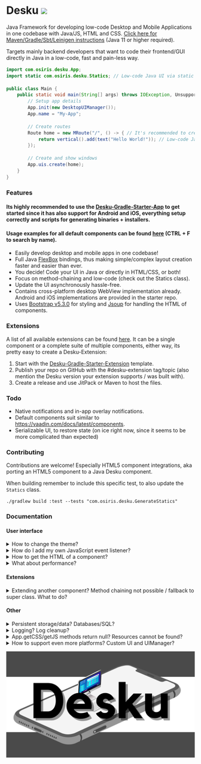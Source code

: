 # Desku [![](https://jitpack.io/v/Osiris-Team/Desku.svg)](https://jitpack.io/#Osiris-Team/Desku)
Java Framework for developing low-code Desktop and Mobile Applications in one codebase with Java/JS, HTML and CSS.
[Click here for Maven/Gradle/Sbt/Leinigen instructions](https://jitpack.io/#Osiris-Team/Desku/LATEST) (Java 11 or higher required).

Targets mainly backend developers that want to code their frontend/GUI directly in Java in a low-code, fast and pain-less way.

```java
import com.osiris.desku.App;
import static com.osiris.desku.Statics; // Low-code Java UI via static methods

public class Main {
    public static void main(String[] args) throws IOException, UnsupportedPlatformException, CefInitializationException, InterruptedException {
        // Setup app details
        App.init(new DesktopUIManager());
        App.name = "My-App";

        // Create routes
        Route home = new MRoute("/", () -> { // It's recommended to create a new class and extend Route instead (for larger UIs)
            return vertical().add(text("Hello World!")); // Low-code Java UI via static methods
        });

        // Create and show windows
        App.uis.create(home);
    }
}
```

### Features
#### Its highly recommended to use the [Desku-Gradle-Starter-App](https://github.com/Osiris-Team/Desku-Gradle-Starter-App) to get started since it has also support for Android and iOS, everything setup correctly and scripts for generating binaries + installers.
#### Usage examples for all default components can be found [here](https://github.com/Osiris-Team/Desku/tree/main/src/test/java/com/osiris/desku/simple_app) (CTRL + F to search by name).

- Easily develop desktop and mobile apps in one codebase!
- Full Java [FlexBox](https://css-tricks.com/snippets/css/a-guide-to-flexbox/) 
bindings, thus making simple/complex layout creation faster and easier than ever.
- You decide! Code your UI in Java or directly in HTML/CSS, or both!
- Focus on method-chaining and low-code (check out the Statics class).
- Update the UI asynchronously hassle-free.
- Contains cross-platform desktop WebView implementation already. 
Android and iOS implementations are provided in the starter repo.
- Uses [Bootstrap v5.3.0](https://getbootstrap.com/docs/5.3/components) for styling and [Jsoup](https://jsoup.org/) for handling the HTML of components.

### Extensions
A list of all available extensions can be found [here](https://github.com/topics/desku-extension?o=desc&s=updated).
It can be a single component or a complete suite of multiple components, either
way, its pretty easy to create a Desku-Extension:
1. Start with the [Desku-Gradle-Starter-Extension](https://github.com/Osiris-Team/Desku-Gradle-Starter-Extension) template.
2. Publish your repo on GitHub with the #desku-extension tag/topic (also mention the Desku version your extension supports / was built with).
3. Create a release and use JitPack or Maven to host the files.

### Todo
- Native notifications and in-app overlay notifications.
- Default components suit similar to https://vaadin.com/docs/latest/components.
- Serializable UI, to restore state (on ice right now, since it seems
to be more complicated than expected)

### Contributing
Contributions are welcome! Especially HTML5 component integrations, aka
porting an HTML5 component to a Java Desku component.

When building remember to include this specific test, to also update
the `Statics` class.
```
./gradlew build :test --tests "com.osiris.desku.GenerateStatics"
```


### Documentation

#### User interface

<div>

<details>
<summary>How to change the theme?</summary>

The theme can be changed quite easily by setting
the `App.theme` variable. <br>
Create your own themes by extending the `Theme` class
where you modify existing attributes or add new ones
and update the `App.theme` variable.
</details>



<details>
<summary>How do I add my own JavaScript event listener?</summary>

Probably the best and easiest way to show is with an example.
The code below shows the JavaScript click event being implemented:
```java
public class ClickEvent extends JavaScriptEvent {
    public final boolean isTrusted;
    public final int screenX, screenY;

    public ClickEvent(String rawJSMessage, Component<?> comp) {
        super(rawJSMessage, comp);
        this.isTrusted = jsMessage.get("isTrusted").getAsBoolean();
        this.screenX = jsMessage.get("screenX").getAsInt();
        this.screenY = jsMessage.get("screenY").getAsInt();
    }
}

public class MyComp extends Component<MyComp>{
    /**
     * Do not add actions via this variable, use {@link #onClick(Consumer)} instead.
     */
    public final Event<ClickEvent> _onClick = new Event<>();
    public MyComp(){
        super("my-comp");
    }
    /**
     * Adds a listener that gets executed when this component was clicked.
     */
    public MyComp onClick(Consumer<ClickEvent> code) {
        _onClick.addAction((event) -> code.accept(event));
        Component<?> _this = this;
        UI.current().registerJSListener("click", _this, (msg) -> {
            _onClick.execute(new ClickEvent(msg, _this)); // Executes all listeners
        });
        return target;
    }
};
```
You can register listeners on any JavaScript event 
you'd like: https://developer.mozilla.org/en-US/docs/Web/Events
</details>



<details>
<summary>How to get the HTML of a component?</summary>

Get the components' HTML string via 
`component.element.outerHTML()`. <br>
Note that this also includes all its children.
To make sure it equals the actual in memory representation
call `component.updateAll()` before retrieving the HTML.
</details>




<details>
<summary>What about performance?</summary>

- Minimal memory and cpu usage since no additional JavaScript engine (Node.js) is being used.
- Each UIs content is provided by a tiny HTTP server and
Java <=> JavaScript interactions are handled by an even tinier WebSocket server.
</details>


</div>

#### Extensions

<div>
<details>
<summary>Extending another component? Method chaining not possible / fallback to super class. What to do?</summary>

The problem in more detail:
```java
public class A extends Component<A>{
    // ...
    public A methodInA(){
        return this;
    }
}

public class B extends A{
    // ...
    public B methodInB(){
        return this;
    }
}

public class Main{
  public void main(){
    new B().methodInA(); // If we want to do method chaining, aka access
    // another method of class B, its not possible anymore
    // due to Java language limits, since now the returned value is of type A.
  }
}
```
Instead of extending classes we are forced (if we want to provide method chaining)
to add the super class as field of our current class and wrap around important methods, like so:

```java
public class B extends Component<B>{ // Instead of extending A
    public final A a = new A(); 
    public B(){
        super("b");
        add(a); // Add as child
    }
    // ...
    public B methodInA(){
        a.methodInA();
        return this;
    }
}
```

</details>

</div>

#### Other

<div>


<details>
<summary>Persistent storage/data? Databases/SQL?</summary>

I find it easiest to use [jSQL-Gen](https://github.com/Osiris-Team/jSQL-Gen)
(also developed by me),
which generates the Java source code that is needed to interact
with your database and solve this issue in a low-code fashion.
Note that your database can be integrated in your app / exist on the client directly
(via [mariaBD4J](https://github.com/MariaDB4j/MariaDB4j) for example)
or hosted by yourself on your server.

(TODO) If you want to store data in the local storage of the clients' browser/webview,
you can use ui.localStorage which 
is the Java implementation of [localStorage](https://developer.mozilla.org/en-US/docs/Web/API/Window/localStorage).
Note that the data here is specific to a window/UI/Route, which means that its not shared
across them.

</details>




<details>
<summary>Logging? Log cleanup?</summary>

For logging, you can use the `AL` class and its static methods info/debug, warn and error.
These are pre-formatted with ANSI colors, info is white, debug dark gray,
warn yellow and error red. Colors are stripped when writing to files and the formatting is slightly different.

You can pass Exceptions to warn and error. The stacktrace (plus all the causes) will then
be displayed. Note that warn only shows the Exceptions' message in the console.
The full stacktrace can only be seen in the log file, by default.

When using error your app will exit in the next 10 seconds, thus you should
use it only if the occurred Exception is critical and hinders your app from
running.

Note that debug will only be shown in the log file by default, not the console.

This is part of the [jlib](https://github.com/Osiris-Team/jlib) library,
which contains some more useful things you might want to check out.

TODO: Remove older logs to save space on the users' device.
</details>


</div>




<details>
<summary>App.getCSS/getJS methods return null? Resources cannot be found?</summary>

By default, build tools will remove anything that is not a .java source file,
thus your .css/.js or any other files will not be included in the final binary.
Here is how you can fix this in Gradle, simply append the below to your `build.gradle` file:
```groovy
// Ensure that everything other than classes/.java files are also included in the final jar
// This should also be included in your project if you want to easily load resources.
sourceSets {
    main {
        resources {
            srcDirs = ["src/main/java", "src/main/resources"]
            include '**/*' // Include everything (no .java by default)
        }

    }
}
// This must also be included if you want to generate the sources jar without issues
tasks.withType(Jar).configureEach { duplicatesStrategy = DuplicatesStrategy.EXCLUDE }
```
</details>




<details>
<summary>How to support even more platforms? Custom UI and UIManager?</summary>

UI and UIManager are both abstract classes that can be extended.
Desku already provides implementations (DesktopUI and DesktopUIManager)
via WebView to be able to run on Desktop platforms like Windows, Linux and Mac.

The Desku-Starter-App contains implementations for Android and iOS. If you
want to support even more platforms make a pull-request with your implementation!

</details>

  
  
<p align="center">
  <img src="https://github.com/Osiris-Team/Desku/blob/main/docs/desku_banner.png?raw=true" alt=""/>
</p>
